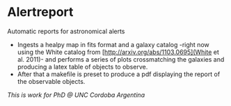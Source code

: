 # Alertreport

Automatic reports for astronomical alerts

* Ingests a healpy map in fits format and a galaxy catalog -right now using the White catalog from [http://arxiv.org/abs/1103.0695](White et al. 2011)- and performs a series of plots crossmatching the galaxies and producing a latex table of objects to observe.
* After that a makefile is preset to produce a pdf displaying the report of the observable objects.

*This is work for PhD @ UNC Cordoba Argentina*
